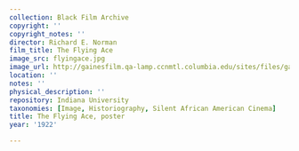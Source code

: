 ```yaml
---
collection: Black Film Archive
copyright: ''
copyright_notes: ''
director: Richard E. Norman
film_title: The Flying Ace
image_src: flyingace.jpg
image_url: http://gainesfilm.qa-lamp.ccnmtl.columbia.edu/sites/files/gainesfilm/images/flyingace.jpg
location: ''
notes: ''
physical_description: ''
repository: Indiana University
taxonomies: [Image, Historiography, Silent African American Cinema]
title: The Flying Ace, poster
year: '1922'

---
```

